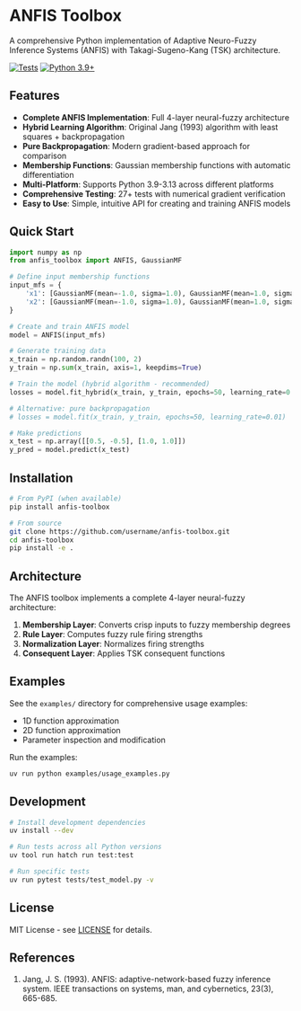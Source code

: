 # ANFIS Toolbox

A comprehensive Python implementation of Adaptive Neuro-Fuzzy Inference Systems (ANFIS) with Takagi-Sugeno-Kang (TSK) architecture.

[![Tests](https://github.com/username/anfis-toolbox/workflows/Tests/badge.svg)](https://github.com/username/anfis-toolbox/actions)
[![Python 3.9+](https://img.shields.io/badge/python-3.10+-blue.svg)](https://www.python.org/downloads/)

## Features

- **Complete ANFIS Implementation**: Full 4-layer neural-fuzzy architecture
- **Hybrid Learning Algorithm**: Original Jang (1993) algorithm with least squares + backpropagation
- **Pure Backpropagation**: Modern gradient-based approach for comparison
- **Membership Functions**: Gaussian membership functions with automatic differentiation
- **Multi-Platform**: Supports Python 3.9-3.13 across different platforms
- **Comprehensive Testing**: 27+ tests with numerical gradient verification
- **Easy to Use**: Simple, intuitive API for creating and training ANFIS models

## Quick Start

```python
import numpy as np
from anfis_toolbox import ANFIS, GaussianMF

# Define input membership functions
input_mfs = {
    'x1': [GaussianMF(mean=-1.0, sigma=1.0), GaussianMF(mean=1.0, sigma=1.0)],
    'x2': [GaussianMF(mean=-1.0, sigma=1.0), GaussianMF(mean=1.0, sigma=1.0)]
}

# Create and train ANFIS model
model = ANFIS(input_mfs)

# Generate training data
x_train = np.random.randn(100, 2)
y_train = np.sum(x_train, axis=1, keepdims=True)

# Train the model (hybrid algorithm - recommended)
losses = model.fit_hybrid(x_train, y_train, epochs=50, learning_rate=0.01)

# Alternative: pure backpropagation
# losses = model.fit(x_train, y_train, epochs=50, learning_rate=0.01)

# Make predictions
x_test = np.array([[0.5, -0.5], [1.0, 1.0]])
y_pred = model.predict(x_test)
```

## Installation

```bash
# From PyPI (when available)
pip install anfis-toolbox

# From source
git clone https://github.com/username/anfis-toolbox.git
cd anfis-toolbox
pip install -e .
```

## Architecture

The ANFIS toolbox implements a complete 4-layer neural-fuzzy architecture:

1. **Membership Layer**: Converts crisp inputs to fuzzy membership degrees
2. **Rule Layer**: Computes fuzzy rule firing strengths
3. **Normalization Layer**: Normalizes firing strengths
4. **Consequent Layer**: Applies TSK consequent functions

## Examples

See the `examples/` directory for comprehensive usage examples:
- 1D function approximation
- 2D function approximation
- Parameter inspection and modification

Run the examples:
```bash
uv run python examples/usage_examples.py
```

## Development

```bash
# Install development dependencies
uv install --dev

# Run tests across all Python versions
uv tool run hatch run test:test

# Run specific tests
uv run pytest tests/test_model.py -v
```

## License

MIT License - see [LICENSE](LICENSE) for details.

## References

1. Jang, J. S. (1993). ANFIS: adaptive-network-based fuzzy inference system. IEEE transactions on systems, man, and cybernetics, 23(3), 665-685.
